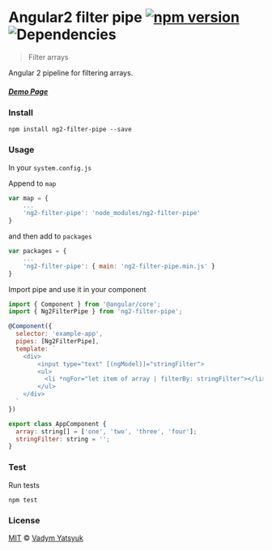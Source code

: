 # Angular2 filter pipe [![npm version](https://badge.fury.io/js/ng2-filter-pipe.svg)](https://badge.fury.io/js/ng2-filter-pipe) ![Dependencies](https://david-dm.org/vadimdez/ng2-filter-pipe.svg)

> Filter arrays
 
Angular 2 pipeline for filtering arrays.

##### [Demo Page](https://vadimdez.github.io/ng2-filter-pipe/)

### Install

```
npm install ng2-filter-pipe --save
```

### Usage

In your `system.config.js`

Append to `map`

```js
var map = {
    ...
    'ng2-filter-pipe': 'node_modules/ng2-filter-pipe'
}
```

and then add to `packages`

```js
var packages = {
    ...
    'ng2-filter-pipe': { main: 'ng2-filter-pipe.min.js' }
}
````

Import pipe and use it in your component

```js
import { Component } from '@angular/core';
import { Ng2FilterPipe } from 'ng2-filter-pipe';

@Component({
  selector: 'example-app',
  pipes: [Ng2FilterPipe],
  template: `
    <div>
        <input type="text" [(ngModel)]="stringFilter">
        <ul>
          <li *ngFor="let item of array | filterBy: stringFilter"></li>
        </ul>
    </div>  
  `
})

export class AppComponent {
  array: string[] = ['one', 'two', 'three', 'four'];
  stringFilter: string = '';
}
```

### Test

Run tests

```
npm test
```

### License

[MIT](https://tldrlegal.com/license/mit-license) © [Vadym Yatsyuk](https://github.com/vadimdez)
